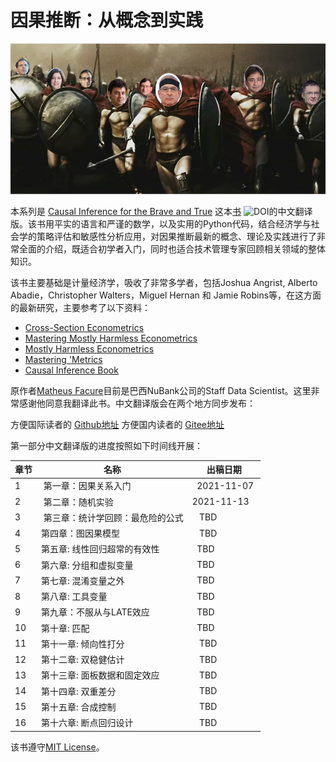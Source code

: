 # 因果推断：从概念到实践

![img](./chapters/data/img/brave-and-true.png)



本系列是 [Causal Inference for the Brave and True](https://matheusfacure.github.io/python-causality-handbook/landing-page.html) 这本[书](https://zenodo.org/badge/latestdoi/255903310) ![DOI](https://zenodo.org/badge/255903310.svg)的中文翻译版。该书用平实的语言和严谨的数学，以及实用的Python代码，结合经济学与社会学的策略评估和敏感性分析应用，对因果推断最新的概念、理论及实践进行了非常全面的介绍，既适合初学者入门，同时也适合技术管理专家回顾相关领域的整体知识。

该书主要基础是计量经济学，吸收了非常多学者，包括Joshua Angrist, Alberto Abadie，Christopher Walters，Miguel Hernan 和 Jamie Robins等，在这方面的最新研究，主要参考了以下资料：

* [Cross-Section Econometrics](https://www.aeaweb.org/conference/cont-ed/2017-webcasts)
* [Mastering Mostly Harmless Econometrics](https://www.aeaweb.org/conference/cont-ed/2020-webcasts)
* [Mostly Harmless Econometrics](https://www.mostlyharmlesseconometrics.com/)
* [Mastering 'Metrics](https://www.masteringmetrics.com/)
* [Causal Inference Book](https://www.hsph.harvard.edu/miguel-hernan/causal-inference-book/)

原作者[Matheus Facure](https://www.linkedin.com/in/matheus-facure-7b0099117/?originalSubdomain=br)目前是巴西NuBank公司的Staff Data Scientist。这里非常感谢他同意我翻译此书。中文翻译版会在两个地方同步发布：

方便国际读者的 [Github地址](https://github.com/xieliaing/CausalInferenceIntro)
方便国内读者的 [Gitee地址](https://gitee.com/xieliaing/causal-inference-intro-gitee)


第一部分中文翻译版的进度按照如下时间线开展：

章节 | 名称 | 出稿日期 |
--- | --- | ---
1 |	 第一章：因果关系入门 |  2021-11-07 
2 |	 第二章：随机实验 | 2021-11-13 
3 |	 第三章：统计学回顾：最危险的公式|   TBD 
4 |	第四章：图因果模型|   TBD 
5 |	第五章:	线性回归超常的有效性|  TBD 
6 |	第六章:	分组和虚拟变量|  TBD 
7 |	第七章:	混淆变量之外|  TBD 
8 |	第八章:	工具变量|  TBD 
9 |	第九章：不服从与LATE效应|  TBD 
10 | 第十章: 匹配|  TBD 
11 | 第十一章: 倾向性打分|   TBD 
12 | 第十二章: 双稳健估计|   TBD 
13 | 第十三章: 面板数据和固定效应|   TBD 
14 | 第十四章: 双重差分|   TBD 
15 | 第十五章: 合成控制|   TBD 
16 | 第十六章: 断点回归设计|   TBD 

该书遵守[MIT License](./LICENSE)。